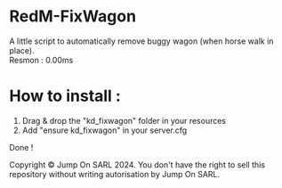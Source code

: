 # RedM-FixWagon

A little script to automatically remove buggy wagon (when horse walk in place).  
Resmon : 0.00ms

# How to install :
1. Drag & drop the "kd_fixwagon" folder in your resources
3. Add "ensure kd_fixwagon" in your server.cfg   

Done !

Copyright © Jump On SARL 2024.
You don't have the right to sell this repository without writing autorisation by Jump On SARL.
